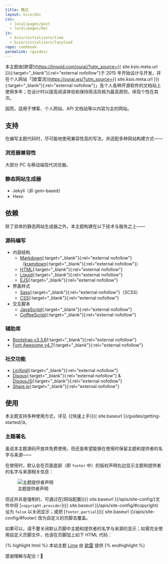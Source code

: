 ```yaml
---
title: 概述
layout: ksio/doc
css:
  - local/pages/post
  - local/pages/doc
js:
  - ksio/initializers/time
  - ksio/initializers/lazyload
repo: cookbook
permalink: /guides/
---
```


本主题由[欧雷](https://linxoid.com/ourai/?utm_source={{ site.ksio.meta.url }}){:target="_blank"}{:rel="external nofollow"}于 2015 年开始设计与开发，并在个人网站「[欧雷流](https://ourai.ws/?utm_source={{ site.ksio.meta.url }}){:target="_blank"}{:rel="external nofollow"}」及个人各种开源软件的文档站上使用多年；在设计时以提高阅读体验和保持简洁风格为最高原则，体现个性在其次。

因而，适用于博客、个人网站、API 文档站等以内容为主的网站。

## 支持

在编写主题代码时，尽可能地使用兼容性高的写法，并适配多种网站构建方式——

### 浏览器兼容性

大部分 PC 与移动端现代浏览器。

### 静态网站生成器

- Jekyll（非 gem-based）
- Hexo

## 依赖

除了具体的静态网站生成器之外，本主题构建在以下技术与服务之上——

### 源码编写

- 内容结构
  - [Markdown](https://www.markdownguide.org/){:target="_blank"}{:rel="external nofollow"}（[kramdown](https://kramdown.gettalong.org/){:target="_blank"}{:rel="external nofollow"}）
  - [HTML](https://developer.mozilla.org/en-US/docs/Web/HTML){:target="_blank"}{:rel="external nofollow"}
  - [Liquid](https://shopify.dev/docs/api/liquid){:target="_blank"}{:rel="external nofollow"}
  - [EJS](https://ejs.co/){:target="_blank"}{:rel="external nofollow"}
- 界面样式
  - [Sass](https://sass-lang.com/){:target="_blank"}{:rel="external nofollow"}（SCSS）
  - [CSS](https://developer.mozilla.org/en-US/docs/Web/CSS){:target="_blank"}{:rel="external nofollow"}
- 交互脚本
  - [JavaScript](https://developer.mozilla.org/en-US/docs/Web/JavaScript){:target="_blank"}{:rel="external nofollow"}
  - [CoffeeScript](https://coffeescript.org/){:target="_blank"}{:rel="external nofollow"}

### 辅助库

- [Bootstrap v3.3.6](https://getbootstrap.com/docs/3.3/){:target="_blank"}{:rel="external nofollow"}
- [Font Awesome v4.7](https://fontawesome.com/v4/icons/){:target="_blank"}{:rel="external nofollow"}

### 社交功能

- [LinXoid](https://linxoid.com/){:target="_blank"}{:rel="external nofollow"}
- [Disqus](https://disqus.com/){:target="_blank"}{:rel="external nofollow"} & [DisqusJS](https://disqusjs.skk.moe/){:target="_blank"}{:rel="external nofollow"}
- [Share.js](https://github.com/overtrue/share.js){:target="_blank"}{:rel="external nofollow"}

## 使用

本主题支持多种使用方式，详见《[快速上手]({{ site.baseurl }}/guides/getting-started/)》。

### 主题署名

虽说本主题源码开放并免费使用，但还是希望能够在使用时保留主题和提供者的名字与来源——

在使用时，默认会在页面底部（即 `footer` 中）的版权声明右边显示主题和提供者的名字与来源相关信息：

<figure>
  <img src="{{ 'local/pages/theme-provider' | asset_path }}" alt="主题提供者声明">
  <figcaption>主题提供者声明</figcaption>
</figure>

但这并非是强制的，可通过在[网站配置]({{ site.baseurl }}/apis/site-config/)文件中将 [`copyright.provider`]({{ site.baseurl }}/apis/site-config/#copyright) 设为 `false` 以关闭显示；或把 [`footer.partial`]({{ site.baseurl }}/apis/site-config/#footer) 改为自定义的页脚去覆盖。

如果可以，请不要关闭默认页脚中主题和提供者的名字与来源的显示；如需完全使用自定义页脚文件，也请在页脚加上如下 HTML 代码：

{% highlight html %}
本站主题 <a href="{{ site.ksio.meta.url }}/" target="_blank" rel="external nofollow">Lime</a> 由 <a href="https://linxoid.com/ourai/" target="_blank" rel="external nofollow">欧雷</a> 提供
{% endhighlight %}

感谢理解与配合！🙏

